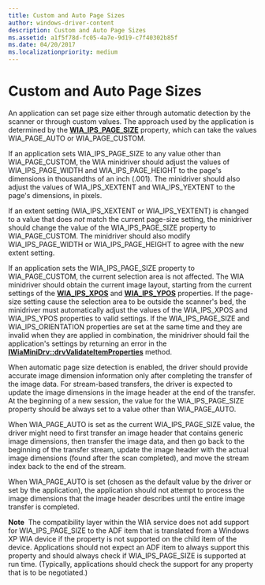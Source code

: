 ```yaml
---
title: Custom and Auto Page Sizes
author: windows-driver-content
description: Custom and Auto Page Sizes
ms.assetid: a1f5f78d-fc05-4a7e-9d19-c7f40302b85f
ms.date: 04/20/2017
ms.localizationpriority: medium
---
```


# Custom and Auto Page Sizes


An application can set page size either through automatic detection by the scanner or through custom values. The approach used by the application is determined by the [**WIA\_IPS\_PAGE\_SIZE**](https://msdn.microsoft.com/library/windows/hardware/ff552634) property, which can take the values WIA\_PAGE\_AUTO or WIA\_PAGE\_CUSTOM.

If an application sets WIA\_IPS\_PAGE\_SIZE to any value other than WIA\_PAGE\_CUSTOM, the WIA minidriver should adjust the values of WIA\_IPS\_PAGE\_WIDTH and WIA\_IPS\_PAGE\_HEIGHT to the page's dimensions in thousandths of an inch (.001). The minidriver should also adjust the values of WIA\_IPS\_XEXTENT and WIA\_IPS\_YEXTENT to the page's dimensions, in pixels.

If an extent setting (WIA\_IPS\_XEXTENT or WIA\_IPS\_YEXTENT) is changed to a value that does *not* match the current page-size setting, the minidriver should change the value of the WIA\_IPS\_PAGE\_SIZE property to WIA\_PAGE\_CUSTOM. The minidriver should also modify WIA\_IPS\_PAGE\_WIDTH or WIA\_IPS\_PAGE\_HEIGHT to agree with the new extent setting.

If an application sets the WIA\_IPS\_PAGE\_SIZE property to WIA\_PAGE\_CUSTOM, the current selection area is not affected. The WIA minidriver should obtain the current image layout, starting from the current settings of the [**WIA\_IPS\_XPOS**](https://msdn.microsoft.com/library/windows/hardware/ff552663) and [**WIA\_IPS\_YPOS**](https://msdn.microsoft.com/library/windows/hardware/ff552671) properties. If the page-size setting cause the selection area to be outside the scanner's bed, the minidriver must automatically adjust the values of the WIA\_IPS\_XPOS and WIA\_IPS\_YPOS properties to valid settings. If the WIA\_IPS\_PAGE\_SIZE and WIA\_IPS\_ORIENTATION properties are set at the same time and they are invalid when they are applied in combination, the minidriver should fail the application's settings by returning an error in the [**IWiaMiniDrv::drvValidateItemProperties**](https://msdn.microsoft.com/library/windows/hardware/ff545017) method.

When automatic page size detection is enabled, the driver should provide accurate image dimension information only after completing the transfer of the image data. For stream-based transfers, the driver is expected to update the image dimensions in the image header at the end of the transfer. At the beginning of a new session, the value for the WIA\_IPS\_PAGE\_SIZE property should be always set to a value other than WIA\_PAGE\_AUTO.

When WIA\_PAGE\_AUTO is set as the current WIA\_IPS\_PAGE\_SIZE value, the driver might need to first transfer an image header that contains generic image dimensions, then transfer the image data, and then go back to the beginning of the transfer stream, update the image header with the actual image dimensions (found after the scan completed), and move the stream index back to the end of the stream.

When WIA\_PAGE\_AUTO is set (chosen as the default value by the driver or set by the application), the application should not attempt to process the image dimensions that the image header describes until the entire image transfer is completed.

**Note**  The compatibility layer within the WIA service does not add support for WIA\_IPS\_PAGE\_SIZE to the ADF item that is translated from a Windows XP WIA device if the property is not supported on the child item of the device. Applications should not expect an ADF item to always support this property and should always check if WIA\_IPS\_PAGE\_SIZE is supported at run time. (Typically, applications should check the support for any property that is to be negotiated.)

 

 

 




